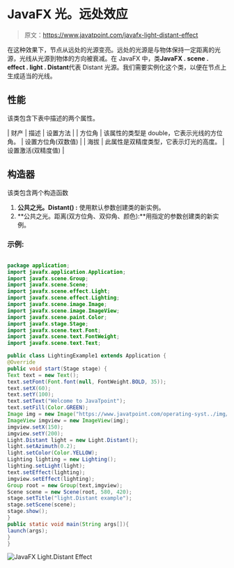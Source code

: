 # JavaFX 光。远处效应

> 原文：<https://www.javatpoint.com/javafx-light-distant-effect>

在这种效果下，节点从远处的光源变亮。远处的光源是与物体保持一定距离的光源，光线从光源到物体的方向被衰减。在 JavaFX 中，类**JavaFX . scene . effect . light . Distant**代表 Distant 光源。我们需要实例化这个类，以便在节点上生成适当的光线。

## 性能

该类包含下表中描述的两个属性。

| 财产 | 描述 | 设置方法 |
| 方位角 | 该属性的类型是 double，它表示光线的方位角。 | 设置方位角(双数值) |
| 海拔 | 此属性是双精度类型，它表示灯光的高度。 | 设置激活(双精度值) |

## 构造器

该类包含两个构造函数

1.  **公共之光。Distant() :** 使用默认参数创建类的新实例。
2.  **公共之光。距离(双方位角、双仰角、颜色):**用指定的参数创建类的新实例。

### 示例:

```java

package application;
import javafx.application.Application; 
import javafx.scene.Group; 
import javafx.scene.Scene;
import javafx.scene.effect.Light;
import javafx.scene.effect.Lighting;
import javafx.scene.image.Image;
import javafx.scene.image.ImageView;
import javafx.scene.paint.Color; 
import javafx.stage.Stage; 
import javafx.scene.text.Font; 
import javafx.scene.text.FontWeight; 
import javafx.scene.text.Text; 

public class LightingExample1 extends Application { 
@Override
public void start(Stage stage) {  
Text text = new Text();       
text.setFont(Font.font(null, FontWeight.BOLD, 35));        
text.setX(60); 
text.setY(100); 
text.setText("Welcome to JavaTpoint");        
text.setFill(Color.GREEN);   
Image img = new Image("https://www.javatpoint.com/operating-syst../img/operating-system-tutorial.png");
ImageView imgview = new ImageView(img);
imgview.setX(150);
imgview.setY(200);
Light.Distant light = new Light.Distant();
light.setAzimuth(0.2);
light.setColor(Color.YELLOW);
Lighting lighting = new Lighting(); 
lighting.setLight(light);
text.setEffect(lighting);       
imgview.setEffect(lighting); 
Group root = new Group(text,imgview);   
Scene scene = new Scene(root, 580, 420);  
stage.setTitle("light.Distant example");  
stage.setScene(scene);
stage.show();         
} 
public static void main(String args[]){ 
launch(args); 
} 
} 

```

![JavaFX Light.Distant Effect](../img/1a31f5b34980664372b70eb89a27e1cc.png)